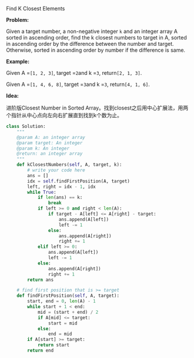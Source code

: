Find K Closest Elements

**Problem:**

Given a target number, a non-negative integer `k` and an integer array A sorted in ascending order, find the k closest numbers to target in A, sorted in ascending order by the difference between the number and target. Otherwise, sorted in ascending order by number if the difference is same.

**Example:**

Given A =`[1, 2, 3]`, target =`2`and k =`3`, return`[2, 1, 3]`.

Given A =`[1, 4, 6, 8]`, target =`3`and k =`3`, return`[4, 1, 6]`.

**Idea:**

进阶版Closest Number in Sorted Array。找到closest之后用中心扩展法，用两个指针从中心点向左向右扩展直到找到k个数为止。

```python
class Solution:
    """
    @param A: an integer array
    @param target: An integer
    @param k: An integer
    @return: an integer array
    """
    def kClosestNumbers(self, A, target, k):
        # write your code here
        ans = []
        idx = self.findFirstPosition(A, target)
        left, right = idx - 1, idx
        while True:
            if len(ans) == k:
                break
            if left >= 0 and right < len(A):
                if target - A[left] <= A[right] - target:
                    ans.append(A[left])
                    left -= 1
                else:
                    ans.append(A[right])
                    right += 1
            elif left >= 0:
                ans.append(A[left])
                left -= 1
            else:
                ans.append(A[right])
                right += 1
        return ans

    # find first position that is >= target
    def findFirstPosition(self, A, target):
        start, end = 0, len(A) - 1
        while start + 1 < end:
            mid = (start + end) / 2
            if A[mid] <= target:
                start = mid
            else:
                end = mid
        if A[start] >= target:
            return start
        return end
```
